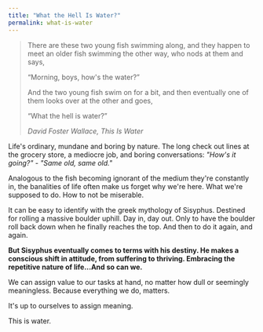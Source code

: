 ```yaml
---
title: "What the Hell Is Water?"
permalink: what-is-water
---
```


> There are these two young fish swimming along, and they happen to meet an older fish swimming the other way, who nods at them and says,
> 
> “Morning, boys, how's the water?”
> 
> And the two young fish swim on for a bit, and then eventually one of them looks over at the other and goes,
> 
> “What the hell is water?”
> 
> <cite>David Foster Wallace, *This Is Water*</cite>

Life's ordinary, mundane and boring by nature. The long check out lines at the grocery store, a mediocre job, and boring conversations: *"How's it going?"* - *"Same old, same old."*

Analogous to the fish becoming ignorant of the medium they're constantly in, the banalities of life often make us forget why we're here. What we're supposed to do. How to not be miserable.

It can be easy to identify with the greek mythology of Sisyphus. Destined for rolling a massive boulder uphill. Day in, day out. Only to have the boulder roll back down when he finally reaches the top. And then to do it again, and again.

**But Sisyphus eventually comes to terms with his destiny. He makes a conscious shift in attitude, from suffering to thriving. Embracing the repetitive nature of life...And so can we.**

We can assign value to our tasks at hand, no matter how dull or seemingly meaningless. Because everything we do, matters.

It's up to ourselves to assign meaning.

This is water.
